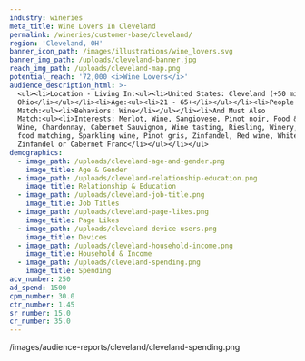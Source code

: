 ```yaml
---
industry: wineries
meta_title: Wine Lovers In Cleveland
permalink: /wineries/customer-base/cleveland/
region: 'Cleveland, OH'
banner_icon_path: /images/illustrations/wine_lovers.svg
banner_img_path: /uploads/cleveland-banner.jpg
reach_img_path: /uploads/cleveland-map.png
potential_reach: '72,000 <i>Wine Lovers</i>'
audience_description_html: >-
  <ul><li>Location - Living In:<ul><li>United States: Cleveland (+50 mi)
  Ohio</li></ul></li><li>Age:<ul><li>21 - 65+</li></ul></li><li>People Who
  Match:<ul><li>Behaviors: Wine</li></ul></li><li>And Must Also
  Match:<ul><li>Interests: Merlot, Wine, Sangiovese, Pinot noir, Food &amp;
  Wine, Chardonnay, Cabernet Sauvignon, Wine tasting, Riesling, Winery, Wine and
  food matching, Sparkling wine, Pinot gris, Zinfandel, Red wine, White
  Zinfandel or Cabernet Franc</li></ul></li></ul>
demographics:
  - image_path: /uploads/cleveland-age-and-gender.png
    image_title: Age & Gender
  - image_path: /uploads/cleveland-relationship-education.png
    image_title: Relationship & Education
  - image_path: /uploads/cleveland-job-title.png
    image_title: Job Titles
  - image_path: /uploads/cleveland-page-likes.png
    image_title: Page Likes
  - image_path: /uploads/cleveland-device-users.png
    image_title: Devices
  - image_path: /uploads/cleveland-household-income.png
    image_title: Household & Income
  - image_path: /uploads/cleveland-spending.png
    image_title: Spending
acv_number: 250
ad_spend: 1500
cpm_number: 30.0
ctr_number: 1.45
sr_number: 15.0
cr_number: 35.0
---
```



/images/audience-reports/cleveland/cleveland-spending.png